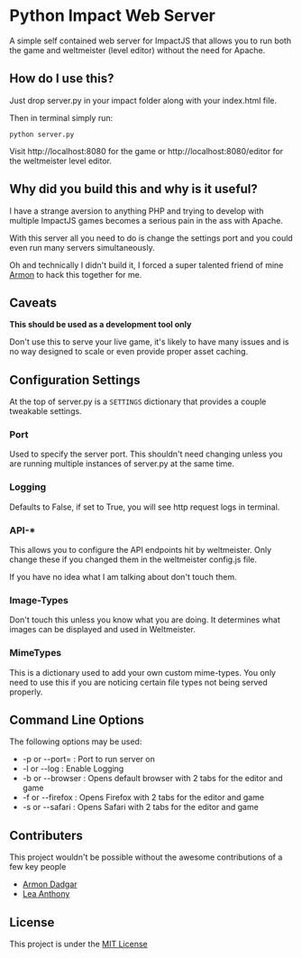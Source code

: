 # Python Impact Web Server

A simple self contained web server for ImpactJS that allows you to run both the game and weltmeister (level editor) without the need for Apache.


## How do I use this?

Just drop server.py in your impact folder along with your index.html file.

Then in terminal simply run:

	python server.py

Visit http://localhost:8080 for the game or http://localhost:8080/editor for the weltmeister level editor.


## Why did you build this and why is it useful?

I have a strange aversion to anything PHP and trying to develop with multiple ImpactJS games becomes a serious pain in the ass with Apache.

With this server all you need to do is change the settings port and you could even run many servers simultaneously.

Oh and technically I didn't build it, I forced a super talented friend of mine [Armon](http://github.com/armon) to hack this together for me.


## Caveats

**This should be used as a development tool only**

Don't use this to serve your live game, it's likely to have many issues and is no way designed to scale or even provide proper asset caching.


## Configuration Settings

At the top of server.py is a `SETTINGS` dictionary that provides a couple tweakable settings.

### Port

Used to specify the server port. This shouldn't need changing unless you are running multiple instances of server.py at the same time.

### Logging

Defaults to False, if set to True, you will see http request logs in terminal.

### API-*

This allows you to configure the API endpoints hit by weltmeister. Only change these if you changed them in the weltmeister config.js file.

If you have no idea what I am talking about don't touch them.

### Image-Types

Don't touch this unless you know what you are doing. It determines what images can be displayed and used in Weltmeister.

### MimeTypes

This is a dictionary used to add your own custom mime-types. You only need to use this if you are noticing certain file types not being served properly.

## Command Line Options

The following options may be used:

* -p <port> or --port=<port>  : Port to run server on
* -l or --log  : Enable Logging
* -b or --browser  : Opens default browser with 2 tabs for the editor and game
* -f or --firefox  : Opens Firefox with 2 tabs for the editor and game
* -s or --safari  : Opens Safari with 2 tabs for the editor and game

## Contributers

This project wouldn't be possible without the awesome contributions of a few key people

* [Armon Dadgar](https://github.com/armon)
* [Lea Anthony](https://github.com/lea-anthony)

## License

This project is under the [MIT License](http://en.wikipedia.org/wiki/MIT_License)
